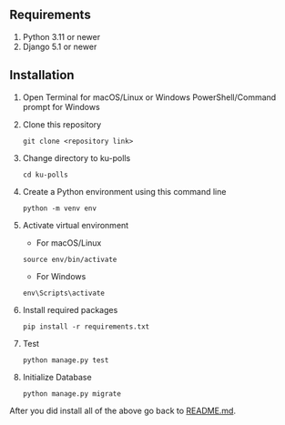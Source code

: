 ## Requirements

1. Python 3.11 or newer
2. Django 5.1 or newer

## Installation

1. Open Terminal for macOS/Linux or Windows PowerShell/Command prompt for
   Windows
2. Clone this repository

   ```commandline
   git clone <repository link>
   ```

3. Change directory to ku-polls

   ```commandline
   cd ku-polls
   ```

4. Create a Python environment using this command line

   ```commandline
   python -m venv env
   ```

5. Activate virtual environment

   - For macOS/Linux

   ```commandline
   source env/bin/activate
   ```

   - For Windows

   ```commandline
   env\Scripts\activate
   ```

6. Install required packages

   ```commandline
   pip install -r requirements.txt
   ```

7. Test
   ```commandline
   python manage.py test
   ```
9. Initialize Database

   ```commandline
   python manage.py migrate
   ```

After you did install all of the above go back to [README.md](README.md).
